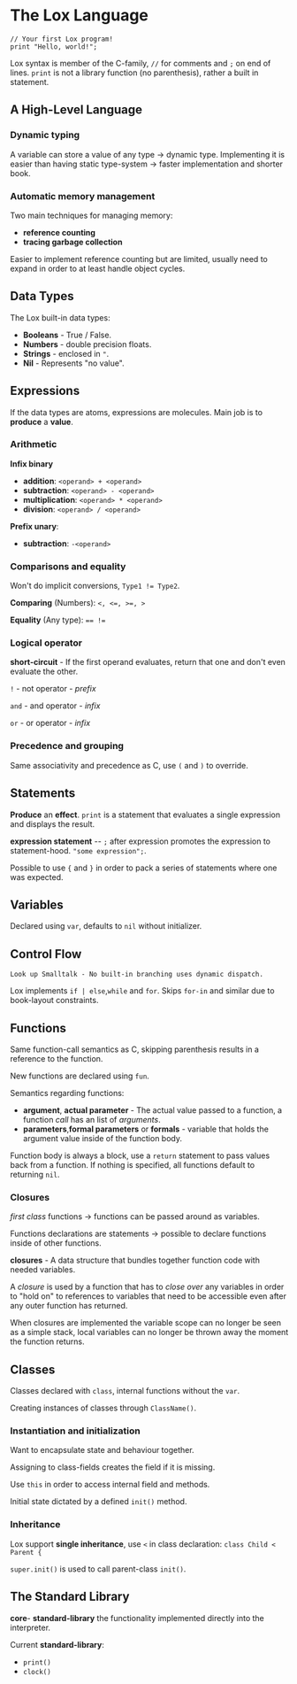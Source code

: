 # The Lox Language

```
// Your first Lox program!
print "Hello, world!";
```

Lox syntax is member of the C-family, `//` for comments and `;` on end of
lines. `print` is not a library function (no parenthesis), rather a built in
statement.


## A High-Level Language

### Dynamic typing

A variable can store a value of any type -> dynamic type.
Implementing it is easier than having static type-system -> faster
implementation and shorter book.


### Automatic memory management

Two main techniques for managing memory:
* **reference counting**
* **tracing garbage collection**

Easier to implement reference counting but are limited, usually need to expand
in order to at least handle object cycles.


## Data Types

The Lox built-in data types:

* **Booleans** - True / False.
* **Numbers** - double precision floats.
* **Strings** - enclosed in `"`.
* **Nil** - Represents "no value".


## Expressions

If the data types are atoms, expressions are molecules.
Main job is to **produce** a **value**.


### Arithmetic

**Infix binary**
* **addition**: `<operand> + <operand>`
* **subtraction**: `<operand> - <operand>`
* **multiplication**: `<operand> * <operand>`
* **division**: `<operand> / <operand>`

**Prefix unary**:
* **subtraction**: `-<operand>`


### Comparisons and equality

Won't do implicit conversions, `Type1 != Type2`.

**Comparing** (Numbers): `<, <=, >=, >`

**Equality** (Any type): `== !=`


### Logical operator

**short-circuit** - If the first operand evaluates, return that one and don't
even evaluate the other.

`!` - not operator - _prefix_

`and` - and operator - _infix_

`or` - or operator - _infix_

### Precedence and grouping

Same associativity and precedence as C, use `(` and `)` to override.


## Statements

**Produce** an **effect**. `print` is a statement that evaluates a single
expression and displays the result.

**expression statement** -- `;` after expression promotes the expression to
statement-hood. `"some expression";`.

Possible to use `{` and `}` in order to pack a series of statements where one
was expected.


## Variables

Declared using `var`, defaults to `nil` without initializer.


## Control Flow

`Look up Smalltalk - No built-in branching uses dynamic dispatch. `

Lox implements `if | else`,`while` and `for`. Skips `for-in` and similar due to
book-layout constraints.


## Functions

Same function-call semantics as C, skipping parenthesis results in a reference
to the function.

New functions are declared using `fun`.

Semantics regarding functions:
* **argument**, **actual parameter** - The actual value passed to a function,
  a function _call_ has an list of _arguments_.
* **parameters**,**formal parameters** or **formals** - variable that holds the
  argument value inside of the function body.

Function body is always a block, use a `return` statement to pass values back
from a function. If nothing is specified, all functions default to returning
`nil`.


### Closures

_first class_ functions -> functions can be passed around as variables.

Functions declarations are statements -> possible to declare functions inside
of other functions.

**closures** - A data structure that bundles together function code with needed
variables.

A _closure_ is used by a function that has to _close over_ any variables in
order to "hold on" to references to variables that need to be accessible even
after any outer function has returned.

When closures are implemented the variable scope can no longer be seen as a
simple stack, local variables can no longer be thrown away the moment the
function returns.


## Classes

Classes declared with `class`, internal functions without the `var`.

Creating instances of classes through `ClassName()`.


### Instantiation and initialization

Want to encapsulate state and behaviour together.

Assigning to class-fields creates the field if it is missing.

Use `this` in order to access internal field and methods.

Initial state dictated by a defined `init()` method.


### Inheritance

Lox support **single inheritance**, use `<` in class declaration:
`class Child < Parent {`

`super.init()` is used to call parent-class `init()`.


## The Standard Library

**core**- **standard-library** the functionality implemented directly into the
interpreter.

Current **standard-library**:
* `print()`
* `clock()`
